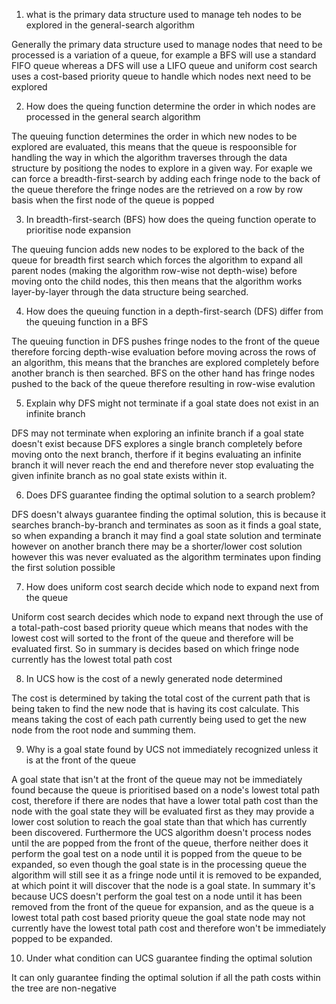 1. what is the primary data structure used to manage teh nodes to be explored in the general-search algorithm

Generally the primary data structure used to manage nodes that need to be processed is a variation of a queue, for example a BFS will use a standard FIFO queue whereas a DFS will use a LIFO queue and uniform cost search uses a cost-based priority queue to handle which nodes next need to be explored

2. How does the queing function determine the order in which nodes are processed in the general search algorithm

The queuing function determines the order in which new nodes to be explored are evaluated, this means that the queue is respoonsible for handling the way in which the algorithm traverses through the data structure by positiong the nodes to explore in a given way. For exaple we can force a breadth-first-search by adding each fringe node to the back of the queue therefore the fringe nodes are the retrieved on a row by row basis when the first node of the queue is popped

3. In breadth-first-search (BFS) how does the queing function operate to prioritise node expansion

The queuing funcion adds new nodes to be explored to the back of the queue for breadth first search which forces the algorithm to expand all parent nodes (making the algorithm row-wise not depth-wise) before moving onto the child nodes, this then means that the algorithm works layer-by-layer through the data structure being searched.

4. How does the queuing function in a depth-first-search (DFS) differ from the queuing function in a BFS

The queuing function in DFS pushes fringe nodes to the front of the queue therefore forcing depth-wise evaluation before moving across the rows of an algorithm, this means that the branches are explored completely before another branch is then searched. BFS on the other hand has fringe nodes pushed to the back of the queue therefore resulting in row-wise evalution

5. Explain why DFS might not terminate if a goal state does not exist in an infinite branch

DFS may not terminate when exploring an infinite branch if a goal state doesn't exist because DFS explores a single branch completely before moving onto the next branch, therfore if it begins evaluating an infinite branch it will never reach the end and therefore never stop evaluating the given infinite branch as no goal state exists within it.

6. Does DFS guarantee finding the optimal solution to a search problem?

DFS doesn't always guarantee finding the optimal solution, this is because it searches branch-by-branch and terminates as soon as it finds a goal state, so when expanding a branch it may find a goal state solution and terminate however on another branch there may be a shorter/lower cost solution however this was never evaluated as the algorithm terminates upon finding the first solution possible

7. How does uniform cost search decide which node to expand next from the queue

Uniform cost search decides which node to expand next through the use of a total-path-cost based priority queue which means that nodes with the lowest cost will sorted to the front of the queue and therefore will be evaluated first. So in summary is decides based on which fringe node currently has the lowest total path cost

8. In UCS how is the cost of a newly generated node determined

The cost is determined by taking the total cost of the current path that is being taken to find the new node that is having its cost calculate. This means taking the cost of each path currently being used to get the new node from the root node and summing them.

9. Why is a goal state found by UCS not immediately recognized unless it is at the front of the queue

A goal state that isn't at the front of the queue may not be immediately found because the queue is prioritised based on a node's lowest total path cost, therefore if there are nodes that have a lower total path cost than the node with the goal state they will be evaluated first as they may provide a lower cost solution to reach the goal state than that which has currently been discovered. Furthermore the UCS algorithm doesn't process nodes until the are popped from the front of the queue, therfore neither does it perform the goal test on a node until it is popped from the queue to be expanded, so even though the goal state is in the processing queue the algorithm will still see it as a fringe node until it is removed to be expanded, at which point it will discover that the node is a goal state. In summary it's because UCS doesn't perform the goal test on a node until it has been removed from the front of the queue for expansion, and as the queue is a lowest total path cost based priority queue the goal state node may not currently have the lowest total path cost and therefore won't be immediately popped to be expanded.

10. Under what condition can UCS guarantee finding the optimal solution 

It can only guarantee finding the optimal solution if all the path costs within the tree are non-negative